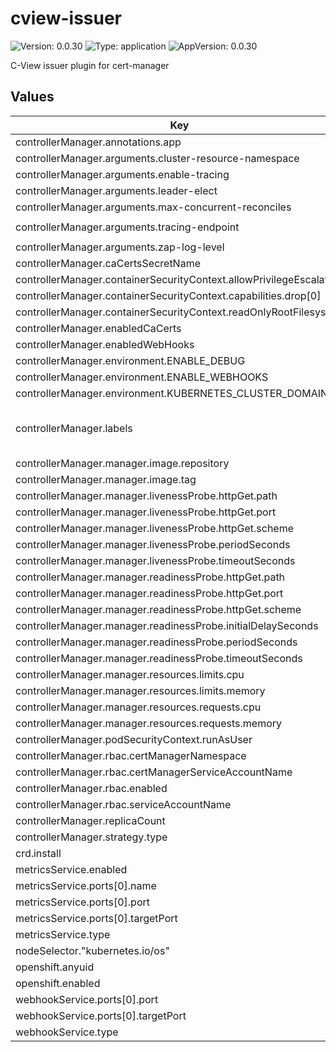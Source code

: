 # cview-issuer

![Version: 0.0.30](https://img.shields.io/badge/Version-0.0.29-informational?style=flat-square) ![Type: application](https://img.shields.io/badge/Type-application-informational?style=flat-square) ![AppVersion: 0.0.30](https://img.shields.io/badge/AppVersion-0.0.30-informational?style=flat-square)

C-View issuer plugin for cert-manager

## Values

| Key | Type | Default | Description |
|-----|------|---------|-------------|
| controllerManager.annotations.app | string | `"cview-issuer"` |  |
| controllerManager.arguments.cluster-resource-namespace | string | `"cview-issuer"` |  |
| controllerManager.arguments.enable-tracing | string | `"false"` |  |
| controllerManager.arguments.leader-elect | string | `"true"` |  |
| controllerManager.arguments.max-concurrent-reconciles | int | `1` |  |
| controllerManager.arguments.tracing-endpoint | string | `"jaeger-collector.jaeger-operator.svc.cluster.local:4318"` |  |
| controllerManager.arguments.zap-log-level | int | `1` |  |
| controllerManager.caCertsSecretName | string | `"ca-certificates"` |  |
| controllerManager.containerSecurityContext.allowPrivilegeEscalation | bool | `false` |  |
| controllerManager.containerSecurityContext.capabilities.drop[0] | string | `"ALL"` |  |
| controllerManager.containerSecurityContext.readOnlyRootFilesystem | bool | `true` |  |
| controllerManager.enabledCaCerts | bool | `false` |  |
| controllerManager.enabledWebHooks | bool | `false` |  |
| controllerManager.environment.ENABLE_DEBUG | string | `"false"` |  |
| controllerManager.environment.ENABLE_WEBHOOKS | string | `"false"` |  |
| controllerManager.environment.KUBERNETES_CLUSTER_DOMAIN | string | `"cluster.local"` |  |
| controllerManager.labels | object | `{"app":"cview-issuer"}` | labels for the controller deployment  |
| controllerManager.manager.image.repository | string | `"dror1966/cview-issuer"` |  |
| controllerManager.manager.image.tag | string | `"0.0.29"` |  |
| controllerManager.manager.livenessProbe.httpGet.path | string | `"/healthz"` |  |
| controllerManager.manager.livenessProbe.httpGet.port | int | `8081` |  |
| controllerManager.manager.livenessProbe.httpGet.scheme | string | `"HTTP"` |  |
| controllerManager.manager.livenessProbe.periodSeconds | int | `10` |  |
| controllerManager.manager.livenessProbe.timeoutSeconds | int | `10` |  |
| controllerManager.manager.readinessProbe.httpGet.path | string | `"/readyz"` |  |
| controllerManager.manager.readinessProbe.httpGet.port | int | `8081` |  |
| controllerManager.manager.readinessProbe.httpGet.scheme | string | `"HTTP"` |  |
| controllerManager.manager.readinessProbe.initialDelaySeconds | int | `10` |  |
| controllerManager.manager.readinessProbe.periodSeconds | int | `20` |  |
| controllerManager.manager.readinessProbe.timeoutSeconds | int | `20` |  |
| controllerManager.manager.resources.limits.cpu | string | `"200m"` |  |
| controllerManager.manager.resources.limits.memory | string | `"500Mi"` |  |
| controllerManager.manager.resources.requests.cpu | string | `"100m"` |  |
| controllerManager.manager.resources.requests.memory | string | `"100Mi"` |  |
| controllerManager.podSecurityContext.runAsUser | int | `1000` |  |
| controllerManager.rbac.certManagerNamespace | string | `"cert-manager"` |  |
| controllerManager.rbac.certManagerServiceAccountName | string | `"cert-manager"` |  |
| controllerManager.rbac.enabled | bool | `true` |  |
| controllerManager.rbac.serviceAccountName | string | `"cview-issuer"` |  |
| controllerManager.replicaCount | int | `1` |  |
| controllerManager.strategy.type | string | `"Recreate"` |  |
| crd.install | bool | `true` |  |
| metricsService.enabled | bool | `true` |  |
| metricsService.ports[0].name | string | `"https"` |  |
| metricsService.ports[0].port | int | `8443` |  |
| metricsService.ports[0].targetPort | string | `"https"` |  |
| metricsService.type | string | `"ClusterIP"` |  |
| nodeSelector."kubernetes.io/os" | string | `"linux"` |  |
| openshift.anyuid | bool | `true` |  |
| openshift.enabled | bool | `false` |  |
| webhookService.ports[0].port | int | `443` |  |
| webhookService.ports[0].targetPort | int | `9443` |  |
| webhookService.type | string | `"ClusterIP"` |  |

